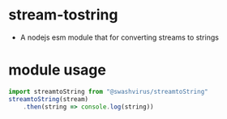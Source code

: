 # stream-tostring
- A nodejs esm module that for converting streams to strings

# module usage
```javascript
import streamtoString from "@swashvirus/streamtoString"
streamtoString(stream)
	.then(string => console.log(string))
```